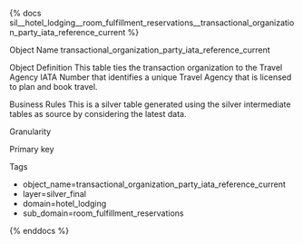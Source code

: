 {% docs sil__hotel_lodging__room_fulfillment_reservations__transactional_organization_party_iata_reference_current %}

Object Name
transactional_organization_party_iata_reference_current

Object Definition
This table ties the transaction organization to the Travel Agency IATA Number that identifies a unique Travel Agency that is licensed to plan and book travel.

Business Rules
This is a silver table generated using the silver intermediate tables as source by considering the latest data.

Granularity

Primary key

Tags
- object_name=transactional_organization_party_iata_reference_current
- layer=silver_final
- domain=hotel_lodging
- sub_domain=room_fulfillment_reservations

{% enddocs %}
